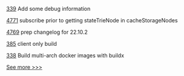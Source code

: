 
[339](https://github.com/hyperledger/fabric-ca/pull/339) Add some debug information

[4771](https://github.com/hyperledger/besu/pull/4771) subscribe prior to getting stateTrieNode in cacheStorageNodes

[4769](https://github.com/hyperledger/besu/pull/4769) prep changelog for 22.10.2

[385](https://github.com/hyperledger-labs/private-data-objects/pull/385) client only build

[338](https://github.com/hyperledger/fabric-ca/pull/338)  Build multi-arch docker images with buildx


[See more >>>](https://start-here.hyperledger.org/pull-requests)

